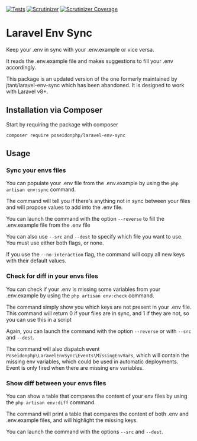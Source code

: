 [![Tests](https://github.com/poseidonphp/laravel-env-sync/workflows/Tests/badge.svg?branch=main&event=push)](https://github.com/poseidonphp/Laravel-Env-Sync/actions?query=branch%3Amain)
[![Scrutinizer](https://img.shields.io/scrutinizer/g/poseidonphp/laravel-env-sync.svg?maxAge=3600)](https://scrutinizer-ci.com/g/poseidonphp/Laravel-Env-Sync/?branch=main)
[![Scrutinizer Coverage](https://img.shields.io/scrutinizer/coverage/g/poseidonphp/laravel-env-sync.svg?maxAge=3600)](https://scrutinizer-ci.com/g/poseidonphp/Laravel-Env-Sync/?branch=main)

# Laravel Env Sync

Keep your .env in sync with your .env.example or vice versa.

It reads the .env.example file and makes suggestions to fill your .env accordingly. 

This package is an updated version of the one formerly maintained by jtant/laravel-env-sync which has been abandoned. It is designed to work with Laravel v8+.

## Installation via Composer

Start by requiring the package with composer

```
composer require poseidonphp/laravel-env-sync
```

## Usage

### Sync your envs files

You can populate your .env file from the .env.example by using the `php artisan env:sync` command.

The command will tell you if there's anything not in sync between your files and will propose values to add into the .env file.

You can launch the command with the option `--reverse` to fill the .env.example file from the .env file

You can also use `--src` and `--dest` to specify which file you want to use. You must use either both flags, or none.

If you use the `--no-interaction` flag, the command will copy all new keys with their default values.

### Check for diff in your envs files

You can check if your .env is missing some variables from your .env.example by using the `php artisan env:check` command.

The command simply show you which keys are not present in your .env file. This command will return 0 if your files are in sync, and 1 if they are not, so you can use this in a script

Again, you can launch the command with the option `--reverse` or with `--src` and `--dest`.

The command will also dispatch event `Poseidonphp\LaravelEnvSync\Events\MissingEnvVars`, which will contain the missing env variables, which could be used in automatic deployments. Event is only fired when there are missing env variables.

### Show diff between your envs files

You can show a table that compares the content of your env files by using the `php artisan env:diff` command.

The command will print a table that compares the content of both .env and .env.example files, and will highlight the missing keys.

You can launch the command with the options `--src` and `--dest`.
